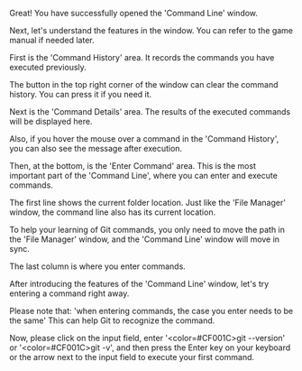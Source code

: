 Great! You have successfully opened the 'Command Line' window.

Next, let's understand the features in the window. 
You can refer to the game manual if needed later.

First is the 'Command History' area. 
It records the commands you have executed previously.

The button in the top right corner of the window can clear the command history.
You can press it if you need it.

Next is the 'Command Details' area. 
The results of the executed commands will be displayed here. 

Also, if you hover the mouse over a command in the 'Command History',
you can also see the message after execution.

Then, at the bottom, is the 'Enter Command' area.
This is the most important part of the 'Command Line', 
where you can enter and execute commands.

The first line shows the current folder location.
Just like the 'File Manager' window, the command line also has its current location.

To help your learning of Git commands, 
you only need to move the path in the 'File Manager' window, 
and the 'Command Line' window will move in sync.

The last column is where you enter commands.

After introducing the features of the 'Command Line' window, 
let's try entering a command right away.

Please note that:
'when entering commands, the case you enter needs to be the same'
This can help Git to recognize the command.

Now, please click on the input field, 
enter '<color=#CF001C>git --version</color>' or '<color=#CF001C>git -v</color>', 
and then press the Enter key on your keyboard or the arrow next to the input field to execute your first command.